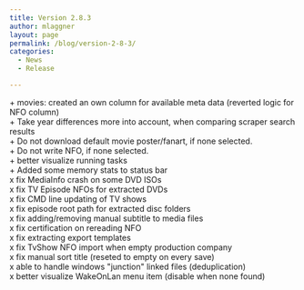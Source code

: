 ```yaml
---
title: Version 2.8.3
author: mlaggner
layout: page
permalink: /blog/version-2-8-3/
categories:
  - News
  - Release

---
```

\+ movies: created an own column for available meta data (reverted logic for NFO column)  
\+ Take year differences more into account, when comparing scraper search results  
\+ Do not download default movie poster/fanart, if none selected.  
\+ Do not write NFO, if none selected.  
\+ better visualize running tasks  
\+ Added some memory stats to status bar  
x fix MediaInfo crash on some DVD ISOs  
x fix TV Episode NFOs for extracted DVDs  
x fix CMD line updating of TV shows  
x fix episode root path for extracted disc folders  
x fix adding/removing manual subtitle to media files  
x fix certification on rereading NFO  
x fix extracting export templates  
x fix TvShow NFO import when empty production company  
x fix manual sort title (reseted to empty on every save)  
x able to handle windows "junction" linked files (deduplication)  
x better visualize WakeOnLan menu item (disable when none found)  
